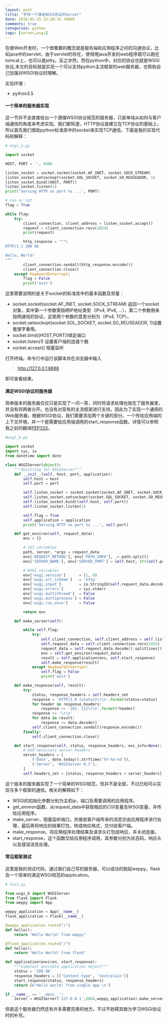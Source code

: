 ```yaml
---
layout: post
title: "手写一个满足WSGI协议的Server"
date: 2018-01-25 22:20:15 +0800
comments: true
categories: python
tags: [server,wsgi]
---
```


在做Web开发时，一个很重要的概念就是服务端和应用程序之间的沟通协议，比如java中的servlet，由于servlet的存在，使得用java开发的web程序既可以跑在tomcat上，也可以是jetty。反之亦然。而在python中，对应的协议也就是WSGI协议,本文的目标就是实现一个可以支持python主流框架的web服务器，也帮助自己加强对WSGI协议的理解。
<!--more-->
实验环境：
- python3.5

#### 一个简单的服务器实现

这一节并不会直接给出一个遵循WSGI协议规范的服务器，只是单纯从如何与客户端通信的角度来考虑实现。我们都知道，HTTP协议是建立在TCP协议的基础上，所以首先我们借助python标准库中的socket来实现TCP通信。下面是我的实现代码和解释：

```python
# wsgi_a.py

import socket

HOST, PORT = '', 8888

listen_socket = socket.socket(socket.AF_INET, socket.SOCK_STREAM)
listen_socket.setsockopt(socket.SOL_SOCKET, socket.SO_REUSEADDR, 1)
listen_socket.bind((HOST, PORT))
listen_socket.listen(1)
print('Serving HTTP on port %s ...', PORT)

# run or not
flag = True

while flag:
    try:
        client_connection, client_address = listen_socket.accept()
        request = client_connection.recv(1024)
        print(request)

        http_response = """\
HTTP/1.1 200 OK

Hello, World!
"""
        client_connection.sendall(http_response.encode())
        client_connection.close()
    except KeyboardInterrupt:
        flag = False
        print('exit')

```

这里需要说明的是关于socket的标准库中的基本函数及常量：
- socket.socket(socket.AF_INET, socket.SOCK_STREAM) 返回一个socket对象，其中第一个参数需指明IP地址类型（IPv4, IPv6, ...），第二个参数用来指明通信的协议，这里两个参数的意思分别为（IPv4, TCP）。
- socket.setsockopt(socket.SOL_SOCKET, socket.SO_REUSEADDR, 1)设置套接字重用。
- socket.bind((HOST,PORT))绑定端口
- socket.listen(1) 设置客户端的连接个数
- socket.accept() 阻塞监听

打开终端。命令行中运行该脚本并在浏览器中输入
> http://127.0.0.1:8888

即可查看结果。

#### 满足WSGI协议的服务器

简单版本的服务器仅仅只是实现了一问一答，同时将请求处理也放在了服务器里，并没有将两者分开。也没有对现有的主流框架进行支持。因此为了实现一个通用的Web服务器，根据WSGI协议，我们需要添加两个关键的部分。一个传给应用端的上下文环境，并一个是需要给应用端调用的start_response函数。详情可以参照我之前的翻译[PEP333](http://10111000.com/2017/12/22/PEP333_1/)。

```python
#wsgi_b.py

import socket
import sys, io
from datetime import date

class WSGIServer(object):
    """docstring for WSGIServer"""
    def __init__(self, host, port, application):
        self.host = host
        self.port = port

        self.listen_socket = socket.socket(socket.AF_INET, socket.SOCK_STREAM)
        self.listen_socket.setsockopt(socket.SOL_SOCKET, socket.SO_REUSEADDR, 1)
        self.listen_socket.bind((self.host, self.port))
        self.listen_socket.listen(1)

        self.flag = True
        self.application = application
        print('Serving HTTP on port %s ...', self.port)

    def get_environ(self, request_data):
        env = {}

        # CGI variables
        path, server, *args = request_data
        env['REQUEST_METHOD'], env['PATH_INFO'], _= path.split()
        env['SERVER_NAME'], env['SERVER_PORT'] = self.host, str(self.port)

        # WSGI variables
        env['wsgi.version']      = (1, 0)
        env['wsgi.url_scheme']   = 'http'
        env['wsgi.input']        = io.StringIO(self.request_data.decode())
        env['wsgi.errors']       = sys.stderr
        env['wsgi.multithread']  = False
        env['wsgi.multiprocess'] = False
        env['wsgi.run_once']     = False

        return env

    def make_server(self):

        while self.flag:
            try:
                self.client_connection, self.client_address = self.listen_socket.accept()
                self.request_data = self.client_connection.recv(1024)
                request_data = self.request_data.decode().splitlines()
                env = self.get_environ(request_data)
                result = self.application(env, self.start_response)
                self.make_response(result)
            except KeyboardInterrupt:
                self.flag = False
                print('exit')

    def make_response(self, result):
        try:
            status, response_headers = self.headers_set
            response = 'HTTP/1.0 {status}\r\n'.format(status=status)
            for header in response_headers:
                response += '{0}: {1}\r\n'.format(*header)
            response += '\r\n'
            for data in result:
                response += data.decode()
            self.client_connection.sendall(response.encode())
        finally:
            self.client_connection.close()

    def start_response(self, status, response_headers, exc_info=None):
        # Add necessary server headers
        server_headers = [
            ('Date', date.today().strftime('%Y-%m-%d')),
            ('Server', 'WSGIServer 0.2'),
        ]
        self.headers_set = [status, response_headers + server_headers]
```
这个版本的服务器实现了一个简单的WSGI规范，但并不是全部，不过已经可以实现与多个框架的通信。相关的解释如下：

- WSGI的初始化参数分别为主机ip，端口及需要调用的应用程序。
- get_environ函数，从request_data中获取相应的CGI变量及WSGI变量，并传给应用程序。
- make_server，阻塞监听端口。并接收客户端传来的消息交由应用程序进行处理，最后再将响应的结果打包，转成响应格式，交付给客户端。
- make_response。将应用程序处理结果及请求头打包成响应，并关闭连接。 
- start_response，这个函数交给应用程序调用，其参数分别为状态码，响应头以及错误消息处理。

#### 常见框架测试

这里是我的测试代码，通过我们自己写的服务器，可以成功的跑起weppy，flask及一个简单的满足WSGI规范的application。

```python
# test.py

from wsgi_b import WSGIServer
from flask import Flask
from weppy import App

weppy_application = App(__name__)
flask_application = Flask(__name__)

@weppy_application.route("/")
def hello():
    return "Hello World! from weppy" 

@flask_application.route("/")
def hello():
    return "Hello World! from flask"

def application(environ, start_response):
    """Simplest possible application object"""
    status = '200 OK'
    response_headers = [('Content-type', 'text/plain')]
    start_response(status, response_headers)
    return [b'Hello world! from simple app \n']

if __name__ == '__main__':
    server = WSGIServer('127.0.0.1',8888,weppy_application).make_server()
```
但是这个服务器仍然还有许多需要完善的地方。不过不妨碍其做为学习WSGI协议时的补充。



